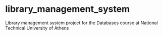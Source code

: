 # library_management_system
Library management system project for the Databases course at National Technical University of Athens
